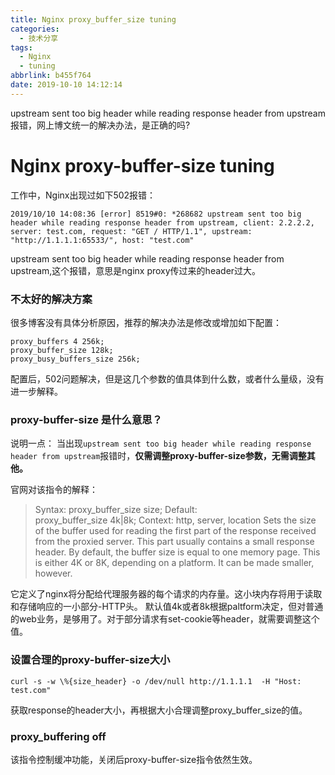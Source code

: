 ```yaml
---
title: Nginx proxy_buffer_size tuning
categories:
  - 技术分享
tags:
  - Nginx
  - tuning
abbrlink: b455f764
date: 2019-10-10 14:12:14
---
```

<div class="excerpt">
    upstream sent too big header while reading response header from upstream 报错，网上博文统一的解决办法，是正确的吗?
</div>

<!-- more -->

# Nginx proxy-buffer-size tuning

工作中，Nginx出现过如下502报错：
```
2019/10/10 14:08:36 [error] 8519#0: *268682 upstream sent too big header while reading response header from upstream, client: 2.2.2.2, server: test.com, request: "GET / HTTP/1.1", upstream: "http://1.1.1.1:65533/", host: "test.com"
```

upstream sent too big header while reading response header from upstream,这个报错，意思是nginx proxy传过来的header过大。

### 不太好的解决方案

很多博客没有具体分析原因，推荐的解决办法是修改或增加如下配置：

```
proxy_buffers 4 256k;
proxy_buffer_size 128k; 
proxy_busy_buffers_size 256k;

```
配置后，502问题解决，但是这几个参数的值具体到什么数，或者什么量级，没有进一步解释。

### proxy-buffer-size 是什么意思？

说明一点：
当出现`upstream sent too big header while reading response header from upstream`报错时，**仅需调整proxy-buffer-size参数，无需调整其他。**

官网对该指令的解释：
>Syntax:	proxy_buffer_size size;
Default:	
proxy_buffer_size 4k|8k;
Context:	http, server, location
Sets the size of the buffer used for reading the first part of the response received from the proxied server. This part usually contains a small response header. By default, the buffer size is equal to one memory page. This is either 4K or 8K, depending on a platform. It can be made smaller, however.

它定义了nginx将分配给代理服务器的每个请求的内存量。这小块内存将用于读取和存储响应的一小部分-HTTP头。
默认值4k或者8k根据paltform决定，但对普通的web业务，是够用了。对于部分请求有set-cookie等header，就需要调整这个值。

### 设置合理的proxy-buffer-size大小

```
curl -s -w \%{size_header} -o /dev/null http://1.1.1.1  -H "Host: test.com"
```
获取response的header大小，再根据大小合理调整proxy_buffer_size的值。

### proxy_buffering off 

该指令控制缓冲功能，关闭后proxy-buffer-size指令依然生效。






